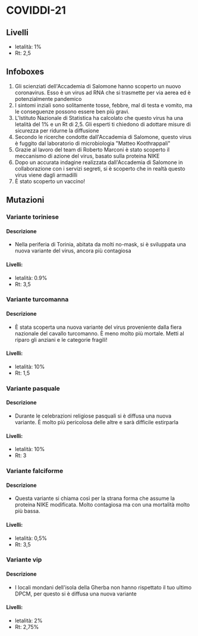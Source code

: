 # COVIDDI-21
## Livelli
* letalità: 1%
* Rt: 2,5

## Infoboxes
1. Gli scienziati dell'Accademia di Salomone hanno scoperto un nuovo coronavirus. Esso è un virus ad RNA che si trasmette per via aerea ed è potenzialmente pandemico
2. I sintomi inziali sono solitamente tosse, febbre, mal di testa e vomito, ma le conseguenze possono essere ben più gravi.
3. L'Istituto Nazionale di Statistica ha calcolato che questo virus ha una letalità del 1% e un Rt di 2,5. Gli esperti ti chiedono di adottare misure di sicurezza per ridurne la diffusione
4. Secondo le ricerche condotte dall'Accademia di Salomone, questo virus è fuggito dal laboratorio di microbiologia "Matteo Koothrappali"
5. Grazie al lavoro del team di Roberto Marconi è stato scoperto il meccanismo di azione del virus, basato sulla proteina NIKE
6. Dopo un accurata indagine realizzata dall'Accademia di Salomone in collaborazione con i servizi segreti, si è scoperto che in realtà questo virus viene dagli armadilli
7. È stato scoperto un vaccino!

## Mutazioni

### Variante toriniese

#### Descrizione
* Nella periferia di Torinia, abitata da molti no-mask, si è sviluppata una nuova variante del virus, ancora più contagiosa

#### Livelli:
* letalità: 0.9%
* Rt: 3,5

### Variante turcomanna

#### Descrizione
* È stata scoperta una nuova variante del virus proveniente dalla fiera nazionale del cavallo turcomanno. È meno molto più mortale. Metti al riparo gli anziani e le categorie fragili!
#### Livelli:
* letalità: 10%
* Rt: 1,5

### Variante pasquale

#### Descrizione
* Durante le celebrazioni religiose pasquali si è diffusa una nuova variante. È molto più pericolosa delle altre e sarà difficile estirparla

#### Livelli:
* letalità: 10%
* Rt: 3

### Variante falciforme

#### Descrizione
* Questa variante si chiama così per la strana forma che assume la proteina NIKE modificata. Molto contagiosa ma con una mortalità molto più bassa.

#### Livelli:
* letalità: 0,5%
* Rt: 3,5

### Variante vip

#### Descrizione
* I locali mondani dell'isola della Gherba non hanno rispettato il tuo ultimo DPCM, per questo si è diffusa una nuova variante

#### Livelli:
* letalità: 2%
* Rt: 2,75%
